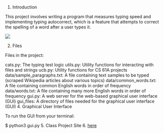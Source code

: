 1. Introduction

This project involves writing a program that measures typing speed and implementing typing autocorrect, which is a feature that attempts to correct the spelling of a word after a user types it.

![](https://media.giphy.com/media/PP2GtzyBOLhiynNMCl/giphy.gif)

2. Files

Files in the project:

cats.py: The typing test logic
utils.py: Utility functions for interacting with files and strings
ucb.py: Utility functions for CS 61A projects
data/sample_paragraphs.txt: A file containing text samples to be typed (scraped Wikipedia articles about various topics)
data/common_words.txt: A file containing common English words in order of frequency
data/words.txt: A file containing many more English words in order of frequency
gui.py: A web server for the web-based graphical user interface (GUI)
gui_files: A directory of files needed for the graphical user interface (GUI)
4. Graphical User Interface

To run the GUI from your terminal:

$ python3 gui.py
5. Class Project Site
6. 
[here](https://inst.eecs.berkeley.edu/~cs61a/sp20/proj/cats/)

